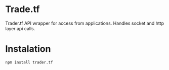 # Trade.tf
Trader.tf API wrapper for access from applications.
Handles socket and http layer api calls.

# Instalation
`npm install trader.tf`
